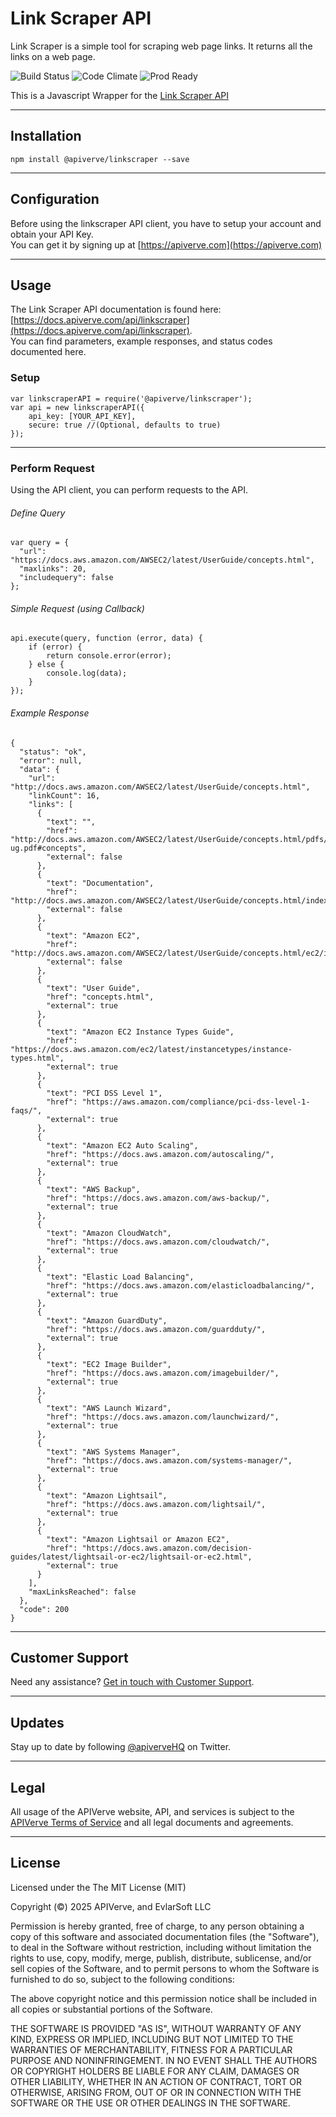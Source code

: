 Link Scraper API
============

Link Scraper is a simple tool for scraping web page links. It returns all the links on a web page.

![Build Status](https://img.shields.io/badge/build-passing-green)
![Code Climate](https://img.shields.io/badge/maintainability-B-purple)
![Prod Ready](https://img.shields.io/badge/production-ready-blue)

This is a Javascript Wrapper for the [Link Scraper API](https://apiverve.com/marketplace/api/linkscraper)

---

## Installation
	npm install @apiverve/linkscraper --save

---

## Configuration

Before using the linkscraper API client, you have to setup your account and obtain your API Key.  
You can get it by signing up at [https://apiverve.com](https://apiverve.com)

---

## Usage

The Link Scraper API documentation is found here: [https://docs.apiverve.com/api/linkscraper](https://docs.apiverve.com/api/linkscraper).  
You can find parameters, example responses, and status codes documented here.

### Setup

```
var linkscraperAPI = require('@apiverve/linkscraper');
var api = new linkscraperAPI({
    api_key: [YOUR_API_KEY],
    secure: true //(Optional, defaults to true)
});
```

---


### Perform Request
Using the API client, you can perform requests to the API.

###### Define Query

```
var query = {
  "url": "https://docs.aws.amazon.com/AWSEC2/latest/UserGuide/concepts.html",
  "maxlinks": 20,
  "includequery": false
};
```

###### Simple Request (using Callback)

```
api.execute(query, function (error, data) {
    if (error) {
        return console.error(error);
    } else {
        console.log(data);
    }
});
```

###### Example Response

```
{
  "status": "ok",
  "error": null,
  "data": {
    "url": "http://docs.aws.amazon.com/AWSEC2/latest/UserGuide/concepts.html",
    "linkCount": 16,
    "links": [
      {
        "text": "",
        "href": "http://docs.aws.amazon.com/AWSEC2/latest/UserGuide/concepts.html/pdfs/AWSEC2/latest/UserGuide/ec2-ug.pdf#concepts",
        "external": false
      },
      {
        "text": "Documentation",
        "href": "http://docs.aws.amazon.com/AWSEC2/latest/UserGuide/concepts.html/index.html",
        "external": false
      },
      {
        "text": "Amazon EC2",
        "href": "http://docs.aws.amazon.com/AWSEC2/latest/UserGuide/concepts.html/ec2/index.html",
        "external": false
      },
      {
        "text": "User Guide",
        "href": "concepts.html",
        "external": true
      },
      {
        "text": "Amazon EC2 Instance Types Guide",
        "href": "https://docs.aws.amazon.com/ec2/latest/instancetypes/instance-types.html",
        "external": true
      },
      {
        "text": "PCI DSS Level 1",
        "href": "https://aws.amazon.com/compliance/pci-dss-level-1-faqs/",
        "external": true
      },
      {
        "text": "Amazon EC2 Auto Scaling",
        "href": "https://docs.aws.amazon.com/autoscaling/",
        "external": true
      },
      {
        "text": "AWS Backup",
        "href": "https://docs.aws.amazon.com/aws-backup/",
        "external": true
      },
      {
        "text": "Amazon CloudWatch",
        "href": "https://docs.aws.amazon.com/cloudwatch/",
        "external": true
      },
      {
        "text": "Elastic Load Balancing",
        "href": "https://docs.aws.amazon.com/elasticloadbalancing/",
        "external": true
      },
      {
        "text": "Amazon GuardDuty",
        "href": "https://docs.aws.amazon.com/guardduty/",
        "external": true
      },
      {
        "text": "EC2 Image Builder",
        "href": "https://docs.aws.amazon.com/imagebuilder/",
        "external": true
      },
      {
        "text": "AWS Launch Wizard",
        "href": "https://docs.aws.amazon.com/launchwizard/",
        "external": true
      },
      {
        "text": "AWS Systems Manager",
        "href": "https://docs.aws.amazon.com/systems-manager/",
        "external": true
      },
      {
        "text": "Amazon Lightsail",
        "href": "https://docs.aws.amazon.com/lightsail/",
        "external": true
      },
      {
        "text": "Amazon Lightsail or Amazon EC2",
        "href": "https://docs.aws.amazon.com/decision-guides/latest/lightsail-or-ec2/lightsail-or-ec2.html",
        "external": true
      }
    ],
    "maxLinksReached": false
  },
  "code": 200
}
```

---

## Customer Support

Need any assistance? [Get in touch with Customer Support](https://apiverve.com/contact).

---

## Updates
Stay up to date by following [@apiverveHQ](https://twitter.com/apiverveHQ) on Twitter.

---

## Legal

All usage of the APIVerve website, API, and services is subject to the [APIVerve Terms of Service](https://apiverve.com/terms) and all legal documents and agreements.

---

## License
Licensed under the The MIT License (MIT)

Copyright (&copy;) 2025 APIVerve, and EvlarSoft LLC

Permission is hereby granted, free of charge, to any person obtaining a copy of this software and associated documentation files (the "Software"), to deal in the Software without restriction, including without limitation the rights to use, copy, modify, merge, publish, distribute, sublicense, and/or sell copies of the Software, and to permit persons to whom the Software is furnished to do so, subject to the following conditions:

The above copyright notice and this permission notice shall be included in all copies or substantial portions of the Software.

THE SOFTWARE IS PROVIDED "AS IS", WITHOUT WARRANTY OF ANY KIND, EXPRESS OR IMPLIED, INCLUDING BUT NOT LIMITED TO THE WARRANTIES OF MERCHANTABILITY, FITNESS FOR A PARTICULAR PURPOSE AND NONINFRINGEMENT. IN NO EVENT SHALL THE AUTHORS OR COPYRIGHT HOLDERS BE LIABLE FOR ANY CLAIM, DAMAGES OR OTHER LIABILITY, WHETHER IN AN ACTION OF CONTRACT, TORT OR OTHERWISE, ARISING FROM, OUT OF OR IN CONNECTION WITH THE SOFTWARE OR THE USE OR OTHER DEALINGS IN THE SOFTWARE.